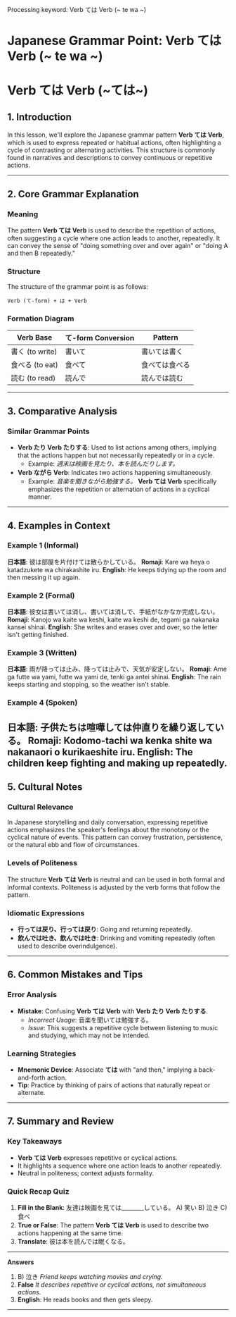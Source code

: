 Processing keyword: Verb ては Verb (~ te wa ~)
# Japanese Grammar Point: Verb ては Verb (~ te wa ~)
# Verb ては Verb (~ては~)
## 1. Introduction
In this lesson, we'll explore the Japanese grammar pattern **Verb ては Verb**, which is used to express repeated or habitual actions, often highlighting a cycle of contrasting or alternating activities. This structure is commonly found in narratives and descriptions to convey continuous or repetitive actions.

---
## 2. Core Grammar Explanation
### Meaning
The pattern **Verb ては Verb** is used to describe the repetition of actions, often suggesting a cycle where one action leads to another, repeatedly. It can convey the sense of "doing something over and over again" or "doing A and then B repeatedly."
### Structure
The structure of the grammar point is as follows:
```
Verb (て-form) + は + Verb
```
### Formation Diagram
| Verb Base | て-form Conversion | Pattern |
|-----------|--------------------|---------|
| 書く (to write) | 書いて | 書いては書く |
| 食べる (to eat) | 食べて | 食べては食べる |
| 読む (to read) | 読んで | 読んでは読む |
---
## 3. Comparative Analysis
### Similar Grammar Points
- **Verb たり Verb たりする**: Used to list actions among others, implying that the actions happen but not necessarily repeatedly or in a cycle.
  - Example: *週末は映画を見たり、本を読んだりします。*
- **Verb ながら Verb**: Indicates two actions happening simultaneously.
  - Example: *音楽を聞きながら勉強する。*
**Verb ては Verb** specifically emphasizes the repetition or alternation of actions in a cyclical manner.
---
## 4. Examples in Context
### Example 1 (Informal)
**日本語**: 彼は部屋を片付けては散らかしている。
**Romaji**: Kare wa heya o katadzukete wa chirakashite iru.
**English**: He keeps tidying up the room and then messing it up again.
### Example 2 (Formal)
**日本語**: 彼女は書いては消し、書いては消しで、手紙がなかなか完成しない。
**Romaji**: Kanojo wa kaite wa keshi, kaite wa keshi de, tegami ga nakanaka kansei shinai.
**English**: She writes and erases over and over, so the letter isn't getting finished.
### Example 3 (Written)
**日本語**: 雨が降っては止み、降っては止みで、天気が安定しない。
**Romaji**: Ame ga futte wa yami, futte wa yami de, tenki ga antei shinai.
**English**: The rain keeps starting and stopping, so the weather isn't stable.
### Example 4 (Spoken)
**日本語**: 子供たちは喧嘩しては仲直りを繰り返している。
**Romaji**: Kodomo-tachi wa kenka shite wa nakanaori o kurikaeshite iru.
**English**: The children keep fighting and making up repeatedly.
---
## 5. Cultural Notes
### Cultural Relevance
In Japanese storytelling and daily conversation, expressing repetitive actions emphasizes the speaker's feelings about the monotony or the cyclical nature of events. This pattern can convey frustration, persistence, or the natural ebb and flow of circumstances.
### Levels of Politeness
The structure **Verb ては Verb** is neutral and can be used in both formal and informal contexts. Politeness is adjusted by the verb forms that follow the pattern.
### Idiomatic Expressions
- **行っては戻り、行っては戻り**: Going and returning repeatedly.
- **飲んでは吐き、飲んでは吐き**: Drinking and vomiting repeatedly (often used to describe overindulgence).
---
## 6. Common Mistakes and Tips
### Error Analysis
- **Mistake**: Confusing **Verb ては Verb** with **Verb たり Verb たりする**.
  - *Incorrect Usage*: 音楽を聞いては勉強する。
  - *Issue*: This suggests a repetitive cycle between listening to music and studying, which may not be intended.
### Learning Strategies
- **Mnemonic Device**: Associate **ては** with "and then," implying a back-and-forth action.
- **Tip**: Practice by thinking of pairs of actions that naturally repeat or alternate.
---
## 7. Summary and Review
### Key Takeaways
- **Verb ては Verb** expresses repetitive or cyclical actions.
- It highlights a sequence where one action leads to another repeatedly.
- Neutral in politeness; context adjusts formality.
### Quick Recap Quiz
1. **Fill in the Blank**: 友達は映画を見ては________している。
   A) 笑い
   B) 泣き
   C) 食べ
2. **True or False**: The pattern **Verb ては Verb** is used to describe two actions happening at the same time.
3. **Translate**: 彼は本を読んでは眠くなる。
---
**Answers**
1. B) 泣き
   *Friend keeps watching movies and crying.*
2. **False**
   *It describes repetitive or cyclical actions, not simultaneous actions.*
3. **English**: He reads books and then gets sleepy.
---

